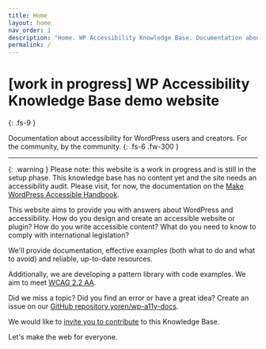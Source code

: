 ```yaml
---
title: Home
layout: home
nav_order: 1
description: "Home. WP Accessibility Knowledge Base. Documentation about accessibility for WordPress."
permalink: /
---
```


# [work in progress] WP Accessibility Knowledge Base demo website
{: .fs-9 }

Documentation about accessibility for WordPress users and creators. For the community, by the community.
{: .fs-6 .fw-300 }

---

{: .warning }
Please note: this website is a work in progress and is still in the setup phase. This knowledge base has no content yet and the site needs an accessibility audit. Please visit, for now, the documentation on the [Make WordPress Accessible Handbook](https://make.wordpress.org/accessibility/handbook/).

This website aims to provide you with answers about WordPress and accessibility. How do you design and create an accessible website or plugin? How do you write accessible content? What do you need to know to comply with international legislation? 

We'll provide documentation, effective examples (both what to do and what to avoid) and reliable, up-to-date resources.

Additionally, we are developing a pattern library with code examples. We aim to meet [WCAG 2.2 AA](https://www.w3.org/WAI/WCAG22/quickref/).

Did we miss a topic? Did you find an error or have a great idea? Create an issue on our [GitHub repository yoren/wp-a11y-docs](https://github.com/yoren/wp-a11y-docs/issues/).

We would like to [invite you to contribute](/docs/contribute/) to this Knowledge Base.

Let's make the web for everyone.
